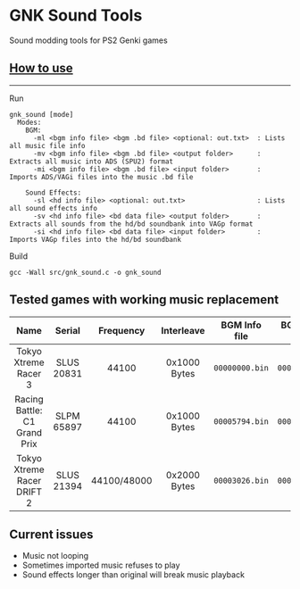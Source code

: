 # GNK Sound Tools

Sound modding tools for PS2 Genki games

## [How to use](https://github.com/igorciz777/GNKSoundTools/wiki/How-to-use)

***
Run
```shell
gnk_sound [mode]
  Modes:
    BGM:
      -ml <bgm info file> <bgm .bd file> <optional: out.txt>  : Lists all music file info
      -mv <bgm info file> <bgm .bd file> <output folder>      : Extracts all music into ADS (SPU2) format
      -mi <bgm info file> <bgm .bd file> <input folder>       : Imports ADS/VAGi files into the music .bd file

    Sound Effects:
      -sl <hd info file> <optional: out.txt>                  : Lists all sound effects info
      -sv <hd info file> <bd data file> <output folder>       : Extracts all sounds from the hd/bd soundbank into VAGp format
      -si <hd info file> <bd data file> <input folder>        : Imports VAGp files into the hd/bd soundbank
```
Build

```shell
gcc -Wall src/gnk_sound.c -o gnk_sound
```
## Tested games with working music replacement
|                     **Name**                    | **Serial** | **Frequency**       | **Interleave**            | **BGM Info file**         | **BGM Data file**         |
|:-----------------------------------------------:|:----------:|:-------------------:|:-------------------------:|:-------------------------:|:-------------------------:|
| Tokyo Xtreme Racer 3                            | SLUS 20831 |     44100           |   0x1000 Bytes            |  `00000000.bin`           |  `00000001.bd`            |
| Racing Battle: C1 Grand Prix                    | SLPM 65897 |     44100           |   0x1000 Bytes            |  `00005794.bin`           |  `00005795.bd`            |
| Tokyo Xtreme Racer DRIFT 2                      | SLUS 21394 |     44100/48000     |   0x2000 Bytes            |  `00003026.bin`           |  `00003027.bd`            |

## Current issues
- Music not looping
- Sometimes imported music refuses to play
- Sound effects longer than original will break music playback